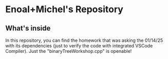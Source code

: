 # Enoal+Michel's Repository

## What's inside

In this repository, you can find the homework that was asking the 01/14/25 with its dependencies (just to verify the code with integrated VSCode Compiler).
Just the "binaryTreeWorkshop.cpp" is openable!